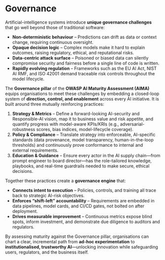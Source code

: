 # Governance

Artificial-intelligence systems introduce **unique governance challenges** that go well beyond those of traditional software:

* **Non-deterministic behaviour** – Predictions can drift as data or context change, requiring continuous oversight.  
* **Opaque decision logic** – Complex models make it hard to explain outcomes, raising regulatory, ethical, and reputational risks.  
* **Data-centric attack surface** – Poisoned or biased data can silently compromise security and fairness before a single line of code is written.  
* **Rapidly evolving regulation** – Frameworks such as the EU AI Act, NIST AI RMF, and ISO 42001 demand traceable risk controls throughout the model lifecycle.

The **Governance pillar** of the **OWASP AI Maturity Assessment (AIMA)** equips organisations to meet these challenges by embedding a closed-loop system of **direction, control, and enablement** across every AI initiative. It is built around three mutually reinforcing practices:

1. **Strategy & Metrics** – Define a forward-looking AI-security and Responsible-AI vision, map it to business value and risk appetite, and quantify progress with model-aware KPIs/KRIs (e.g., adversarial-robustness scores, bias indices, model-lifecycle coverage).  
2. **Policy & Compliance** – Translate strategy into enforceable, AI-specific standards (data provenance, model transparency, human-in-the-loop thresholds) and continuously prove conformance to internal and external requirements.  
3. **Education & Guidance** – Ensure every actor in the AI supply chain—from prompt engineer to board director—has the role-tailored knowledge, playbooks, and real-time guardrails needed to make secure, ethical decisions.

Together these practices create a **governance engine** that:

* **Connects intent to execution** – Policies, controls, and training all trace back to strategic AI-risk objectives.  
* **Enforces “shift-left” accountability** – Requirements are embedded in data pipelines, model cards, and CI/CD gates, not bolted on after deployment.  
* **Drives measurable improvement** – Continuous metrics expose blind spots, inform investment, and demonstrate due diligence to auditors and regulators.

By assessing maturity against the Governance pillar, organisations can chart a clear, incremental path from **ad-hoc experimentation** to **institutionalised, trustworthy AI**—unlocking innovation while safeguarding users, regulators, and the business itself.
